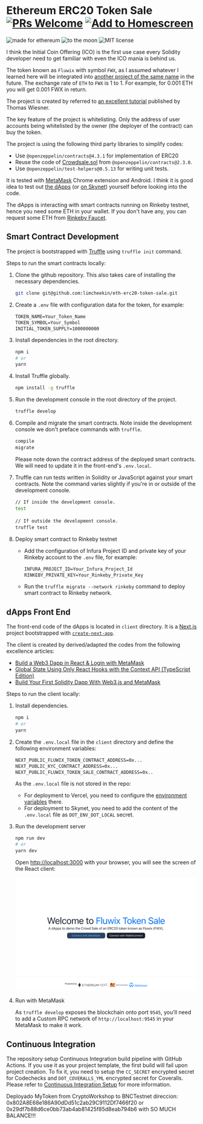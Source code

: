 # Ethereum ERC20 Token Sale [![PRs Welcome](https://img.shields.io/badge/PRs-welcome-brightgreen.svg?style=flat-square)](http://makeapullrequest.com) [![Add to Homescreen](https://img.shields.io/badge/Skynet-Add%20To%20Homescreen-00c65e?logo=skynet&labelColor=0d0d0d)](https://homescreen.hns.siasky.net/#/skylink/AQD9ANXV806Dr1q-FEcv-BuQSiI7aOvKA_bCAkaaJX9bEQ)

<p>
  <img alt="made for ethereum" src="https://img.shields.io/badge/made_for-ethereum-771ea5.svg">
  <img alt="to the moon" src="https://img.shields.io/badge/to_the-moon-fab127.svg">
  <img alt="MIT license" src="https://img.shields.io/badge/license-MIT-blue.svg">
</p>

I think the Initial Coin Offering (ICO) is the first use case every Solidity developer need to get familiar with even the ICO mania is behind us. 

The token known as `Fluwix` with symbol `FWX`, as I assumed whatever I learned here will be integrated into [another project of the same name](https://limcheekin.medium.com/flutter-widgets-explorer-go-web-fluwix-com-2b72f6809c1c) in the future. The exchange rate of `ETH` to `FWX` is 1 to 1. For example, for 0.001 ETH you will get 0.001 FWX in return. 

The project is created by referred to [an excellent tutorial](https://ethereum-blockchain-developer.com/060-tokenization/00-overview/) published by Thomas Wiesner.

The key feature of the project is whitelisting. Only the address of user accounts being whitelisted by the owner (the deployer of the contract) can buy the token.

The project is using the following third party libraries to simplify codes:
- Use `@openzeppelin/contracts@4.3.1` for implementation of ERC20
- Reuse the code of [Crowdsale.sol](https://github.com/OpenZeppelin/openzeppelin-contracts/blob/release-v2.3.0/contracts/crowdsale/Crowdsale.sol) from `@openzeppelin/contracts@2.3.0`.
- Use `@openzeppelin/test-helpers@0.5.13` for writing unit tests.

It is tested with [MetaMask](https://metamask.io/) Chrome extension and Android. I think it is good idea to test out [the dApps](https://eth-erc20-token-sale.vercel.app/) (or [on Skynet](https://040fq06lqnpkt0tfbav18hpfv0dp0ih27dkenig3ur104hkq4lvlm48.siasky.net/)) yourself before looking into the code.

The dApps is interacting with smart contracts running on Rinkeby testnet, hence you need some ETH in your wallet. If you don't have any, you can request some ETH from [Rinkeby Faucet](https://faucet.rinkeby.io/). 


## Smart Contract Development
The project is bootstrapped with [Truffle](https://www.trufflesuite.com/truffle) using `truffle init` command.

Steps to run the smart contracts locally:
1. Clone the github repository. This also takes care of installing the necessary dependencies.
    ```bash
    git clone git@github.com:limcheekin/eth-erc20-token-sale.git
    ```
    
2. Create a `.env` file with configuration data for the token, for example:
    ```
    TOKEN_NAME=Your_Token_Name
    TOKEN_SYMBOL=Your_Symbol
    INITIAL_TOKEN_SUPPLY=1000000000
    ```

3. Install dependencies in the root directory.
    ```bash
    npm i
    # or
    yarn
    ```

4. Install Truffle globally.
    ```bash
    npm install -g truffle
    ```

5. Run the development console in the root directory of the project.
    ```bash
    truffle develop
    ```

6. Compile and migrate the smart contracts. Note inside the development console we don't preface commands with `truffle`.
    ```bash
    compile
    migrate
    ```
    Please note down the contract address of the deployed smart contracts. We will need to update it in the front-end's `.env.local`.

7. Truffle can run tests written in Solidity or JavaScript against your smart contracts. Note the command varies slightly if you're in or outside of the development console.
    ```bash
    // If inside the development console.
    test

    // If outside the development console.
    truffle test
    ```

7. Deploy smart contract to Rinkeby testnet
    - Add the configuration of Infura Project ID and private key of your Rinkeby account to the `.env` file, for example:
        ```
        INFURA_PROJECT_ID=Your_Infura_Project_Id
        RINKEBY_PRIVATE_KEY=Your_Rinkeby_Private_Key
        ```

    - Run the `truffle migrate --network rinkeby` command to deploy smart contract to Rinkeby network.


## dApps Front End
The front-end code of the dApps is located in `client` directory. It is a [Next.js](https://nextjs.org/) project bootstrapped with [`create-next-app`](https://github.com/vercel/next.js/tree/canary/packages/create-next-app).

The client is created by derived/adapted the codes from the following excellence articles:
- [Build a Web3 Dapp in React & Login with MetaMask](https://dev.to/jacobedawson/build-a-web3-dapp-in-react-login-with-metamask-4chp)
- [Global State Using Only React Hooks with the Context API (TypeScript Edition)](https://javascript.plainenglish.io/global-state-using-only-react-hooks-with-the-context-api-typescript-edition-ada822fc282c)
- [Build Your First Solidity Dapp With Web3.js and MetaMask](http://blog.adnansiddiqi.me/build-your-first-solidity-dapp-with-web3-js-and-metamask/)

Steps to run the client locally:
1. Install dependencies.
    ```bash
    npm i
    # or
    yarn
    ```

2. Create the `.env.local` file in the `client` directory and define the following environment variables:
    ```
    NEXT_PUBLIC_FLUWIX_TOKEN_CONTRACT_ADDRESS=0x...
    NEXT_PUBLIC_KYC_CONTRACT_ADDRESS=0x...
    NEXT_PUBLIC_FLUWIX_TOKEN_SALE_CONTRACT_ADDRESS=0x..
    ```
   As the `.env.local` file is not stored in the repo:
   - For deployment to Vercel, you need to configure the [environment variables](https://vercel.com/docs/concepts/projects/environment-variables) there.
   - For deployment to Skynet, you need to add the content of the `.env.local` file as `DOT_ENV_DOT_LOCAL` secret.

3. Run the development server
    ```bash
    npm run dev
    # or
    yarn dev
    ```
    Open [http://localhost:3000](http://localhost:3000) with your browser, you will see the screen of the React client:
    
    ![Main Screen](https://github.com/limcheekin/eth-erc20-token-sale/raw/master/doc/images/main.png "Main Screen")

4. Run with MetaMask
    
    As `truffle develop` exposes the blockchain onto port `9545`, you'll need to add a Custom RPC network of `http://localhost:9545` in your MetaMask to make it work.

## Continuous Integration
The repository setup Continuous Integration build pipeline with GitHub Actions. If you use it as your project template, the first build will fail upon project creation. To fix it, you need to setup the `CC_SECRET` encrypted secret for Codechecks and `DOT_COVERALLS_YML` encrypted secret for Coveralls. Please refer to [Continuous Integration Setup](doc/ContinuousIntegrationSetup.md) for more information.





Deployado MyToken from CryptoWorkshop to BNCTestnet
direccion: 
0x802A8E68e186A90dDd51c2ab29C9112Df7466f20
or 0x29df7b88d6ce0bb73ab4ab81425f85d8eab794b6 with SO MUCH BALANCE!!! 